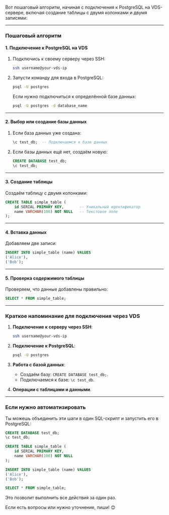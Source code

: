 Вот пошаговый алгоритм, начиная с подключения к PostgreSQL на VDS-сервере, включая создание таблицы с двумя колонками и двумя записями:

---

### **Пошаговый алгоритм**

#### **1. Подключение к PostgreSQL на VDS**

1. Подключись к своему серверу через SSH:
    
    ```bash
    ssh username@your-vds-ip
    ```
    
2. Запусти команду для входа в PostgreSQL:
    
    ```bash
    psql -U postgres
    ```
    
    Если нужно подключиться к определённой базе данных:
    
    ```bash
    psql -U postgres -d database_name
    ```
    

---

#### **2. Выбор или создание базы данных**

1. Если база данных уже создана:
    
    ```sql
    \c test_db;  -- Подключаемся к базе данных
    ```
    
2. Если базы данных ещё нет, создаём новую:
    
    ```sql
    CREATE DATABASE test_db;
    \c test_db;
    ```
    

---

#### **3. Создание таблицы**

Создаём таблицу с двумя колонками:

```sql
CREATE TABLE simple_table (
    id SERIAL PRIMARY KEY,       -- Уникальный идентификатор
    name VARCHAR(100) NOT NULL   -- Текстовое поле
);
```

---

#### **4. Вставка данных**

Добавляем две записи:

```sql
INSERT INTO simple_table (name) VALUES
('Alice'),
('Bob');
```

---

#### **5. Проверка содержимого таблицы**

Проверяем, что данные добавлены правильно:

```sql
SELECT * FROM simple_table;
```

---

### **Краткое напоминание для подключения через VDS**

1. **Подключение к серверу через SSH**:
    
    ```bash
    ssh username@your-vds-ip
    ```
    
2. **Подключение к PostgreSQL**:
    
    ```bash
    psql -U postgres
    ```
    
3. **Работа с базой данных**:
    
    - Создаём базу: `CREATE DATABASE test_db;`.
    - Подключаемся к базе: `\c test_db`.
4. **Операции с таблицами и данными**.
    

---

### **Если нужно автоматизировать**

Ты можешь объединить эти шаги в один SQL-скрипт и запустить его в PostgreSQL:

```sql
CREATE DATABASE test_db;
\c test_db;

CREATE TABLE simple_table (
    id SERIAL PRIMARY KEY,
    name VARCHAR(100) NOT NULL
);

INSERT INTO simple_table (name) VALUES
('Alice'),
('Bob');

SELECT * FROM simple_table;
```

Это позволит выполнить все действия за один раз.

Если есть вопросы или нужно уточнение, пиши! 😊